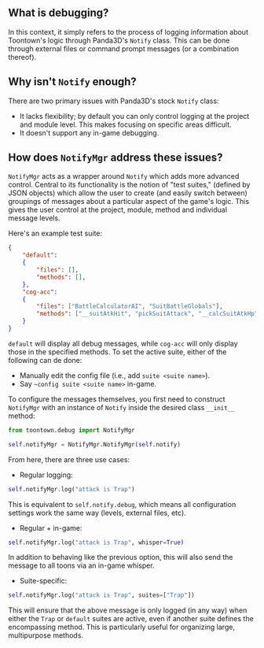 ## What is debugging?

In this context, it simply refers to the process of logging information about Toontown's logic through Panda3D's `Notify` class. This can be done through external files or command prompt messages (or a combination thereof).

## Why isn't `Notify` enough?

There are two primary issues with Panda3D's stock `Notify` class:

- It lacks flexibility; by default you can only control logging at the project and module level. This makes focusing on specific areas difficult.
- It doesn't support any in-game debugging.

## How does `NotifyMgr` address these issues?

`NotifyMgr` acts as a wrapper around `Notify` which adds more advanced control. Central to its functionality is the notion of "test suites," (defined by JSON objects) which allow the user to create (and easily switch between) groupings of messages about a particular aspect of the game's logic. This gives the user control at the project, module, method and individual message levels.

Here's an example test suite:


```json
{
    "default": 
    {
        "files": [],
        "methods": [],
    },
    "cog-acc":
    {
        "files": ["BattleCalculatorAI", "SuitBattleGlobals"],
        "methods": ["__suitAtkHit", "pickSuitAttack", "__calcSuitAtkHp", "__calcSuitTarget"]
    }
}
```

`default` will display all debug messages, while `cog-acc` will only display those in the specified methods. To set the active suite, either of the following can de done:

- Manually edit the config file (i.e., add `suite <suite name>`).
- Say `~config suite <suite name>` in-game.

To configure the messages themselves, you first need to construct `NotifyMgr` with an instance of `Notify` inside the desired class `__init__` method:

```python
from toontown.debug import NotifyMgr

self.notifyMgr = NotifyMgr.NotifyMgr(self.notify)
```

From here, there are three use cases:

- Regular logging:

```python
self.notifyMgr.log("attack is Trap")
```

This is equivalent to `self.notify.debug`, which means all configuration settings work the same way (levels, external files, etc).

- Regular + in-game:

```python
self.notifyMgr.log("attack is Trap", whisper=True)
```

In addition to behaving like the previous option, this will also send the message to all toons via an in-game whisper.

- Suite-specific:

```python
self.notifyMgr.log("attack is Trap", suites=["Trap"])
```

This will ensure that the above message is only logged (in any way) when either the `Trap` or `default` suites are active, even if another suite defines the encompassing method. This is particularly useful for organizing large, multipurpose methods.

